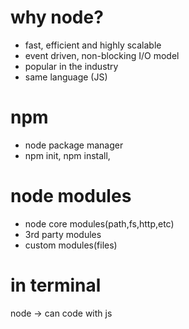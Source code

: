 # why node?

- fast, efficient and highly scalable
- event driven, non-blocking I/O model
- popular in the industry
- same language (JS)

# npm

- node package manager
- npm init, npm install,

# node modules

- node core modules(path,fs,http,etc)
- 3rd party modules
- custom modules(files)

# in terminal

node
-> can code with js
